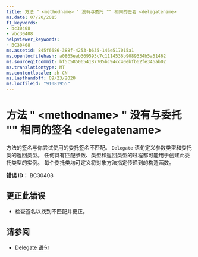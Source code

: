 ```yaml
---
title: 方法 " <methodname> " 没有与委托 "" 相同的签名 <delegatename>
ms.date: 07/20/2015
f1_keywords:
- bc30408
- vbc30408
helpviewer_keywords:
- BC30408
ms.assetid: 845f6686-388f-4253-b635-146e517015a1
ms.openlocfilehash: a0865eab369593c7c1114536b9089334b5a51462
ms.sourcegitcommit: bf5c5850654187705bc94cc40ebfb62fe346ab02
ms.translationtype: MT
ms.contentlocale: zh-CN
ms.lasthandoff: 09/23/2020
ms.locfileid: "91081955"
---
```

# <a name="method-methodname-does-not-have-the-same-signature-as-delegate-delegatename"></a>方法 " \<methodname> " 没有与委托 "" 相同的签名 \<delegatename>

方法的签名与你尝试使用的委托签名不匹配。 `Delegate` 语句定义参数类型和委托类的返回类型。 任何具有匹配参数、类型和返回类型的过程都可能用于创建此委托类型的实例。 每个委托类均可定义将对象方法指定传递到的构造函数。  
  
 **错误 ID：** BC30408  
  
## <a name="to-correct-this-error"></a>更正此错误  
  
- 检查签名以找到不匹配并更正。  
  
## <a name="see-also"></a>请参阅

- [Delegate 语句](../language-reference/statements/delegate-statement.md)
